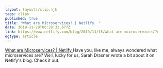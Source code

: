 ```yaml
---
layout: layouts/clip.njk 
tags: clips 
published: true 
title: "What are Microservices? | Netlify  " 
date: 2019-11-20T00:20:33.677Z 
link: https://www.netlify.com/blog/2019/11/18/what-are-microservices/?utm_source=twitter&utm_medium=microservice-sad&utm_campaign=devex 
ogtype: article 
---
```

[What are Microservices? | Netlify  ](https://www.netlify.com/blog/2019/11/18/what-are-microservices/?utm_source=twitter&utm_medium=microservice-sad&utm_campaign=devex) 
Have you, like me, always wondered what microservices are? Well, lucky for us, Sarah Drasner wrote a bit about it on Netlify's blog. Check it out.